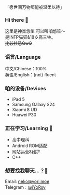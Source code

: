 「愿世间万物都能被温柔以待」

### Hi there 👋
这里是神楽悠笙 可以叫咱悠笙～   
是INFP猫猫&18岁高三牲。  
~~比较社恐QwQ~~  

### 语言/Language
中文/Chinese：100%    
英语/English：(not) fluent

### 咱的设备/Devices
* iPad 5
* Samsung Galaxy S24
* Xiaomi 8 UD
* Huawei P30

### 正在学习/Learning 🌱
* 高中理科
* Android ROM适配
* 网站运营&维护
* C++



### 想要找我聊天...？💬
Email: [neko@yori.moe](mailto:neko@yori.moe)  
Telegram：[@iYoRoy](https://t.me/iYoRoy)  

<!--
**KaguraiYoRoy/KaguraiYoRoy** is a ✨ _special_ ✨ repository because its `README.md` (this file) appears on your GitHub profile.

Here are some ideas to get you started:

- 🔭 I’m currently working on ...
- 🌱 I’m currently learning ...
- 👯 I’m looking to collaborate on ...
- 🤔 I’m looking for help with ...
- 💬 Ask me about ...
- 📫 How to reach me: ...
- 😄 Pronouns: ...
- ⚡ Fun fact: ...
-->
